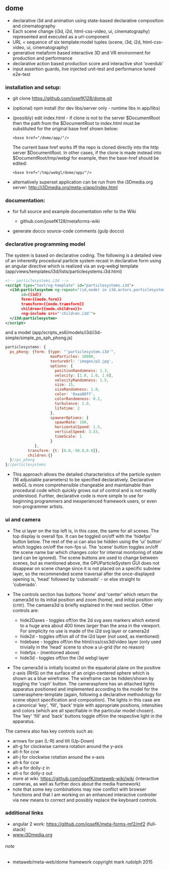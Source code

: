 ## dome 
* declarative i3d and animation using state-based declarative composition
and cinematography
* Each scene change (i3d, i2d, html-css-video, ui, cinematography) represented
and executed as a url-component
* URL = sequence of six template:model tuples (scene, i3d, i2d, html-css-video,   ui, cinematography)
* generative metaform based interactive 3D and VR environment for production and performance
* declarative action based production score and interactive shot 'overdub'
* input assertion guards, live injected unit-test and performance tuned e2e-test



### installation and setup:
* git clone https://github.com/josefK128/dome.git
* (optional) npm install (for dev libs/server only - runtime libs in app/libs)
* (possibly) edit index.html - if clone is not to the server $DocumentRoot
then the path from the $DocumentRoot to index.html must be substituted for
the original base href shown below:

  ```<base href="/dome/app/"/>```

  The current base href works iff the repo is cloned directly into the http
  server $DocumentRoot. In other cases, if the clone is made instead into
  $DocumentRoot/tmp/webgl for example, then the base-href should be edited:

  ```<base href="/tmp/webgl/dome/app/"/>```

* alternatively superset application can be run from the i3Dmedia.org server:
http://i3Dmedia.org/meta-y/app/index.html



### documentation:
* for full source and example documentation refer to the Wiki
  * github.com/josefK128/metaforms-wiki

* generate docco source-code comments (gulp docco) 



### declarative programming model
The system is based on declarative coding. The following is a detailed view
of an inherently procedural particle system recast in declarative form using
an angular directive which is realized via an svg-webgl template 
(app/views/templates/i3d/lists/particlesystems.i3d.html) 
```xml
<!-- particlesystems.i3d -->
<script type="text/ng-template" id="particlesystems.i3d">
  <i3d:particlesystem ng-repeat="(id,node) in i3d.actors.particlesystems"
       id={{id}} 
       form={{node.form}}
       transform={{node.transform}}
       children={{node.children}}>
       <ng-include src="'children.i3d'">
  </i3d:particlesystem> 
</script>
```

and a model (app/scripts_es6/models/i3d/i3d-simple/simple_ps_sph_phong.js)
```javascript        
particlesystems: {
  ps_phong: {form: {type: "'particlesystem.i3d'",
                    maxParticles: 10000,
                    textureUrl: 'images/p2.jpg',
                    options: {
                      positionRandomness: 1.3,
                      velocity: [1.0, 1.0, 1.0],
                      velocityRandomness: 1.5,
                      size: 15,
                      sizeRandomness: 1.0,
                      color: '0xaa88ff',
                      colorRandomness: 0.2,
                      turbulence: 1.0,
                      lifetime: 2
                    },
                    spawnerOptions: {
                      spawnRate: 100,
                      horizontalSpeed: 1.5,
                      verticalSpeed: 3.33,
                      timeScale: 1
                    }
             },
          transform: {t: [0.0,-50.0,0.0]},
          children:{}
  }//ps_phong
}//particlesystems
```

* This approach allows the detailed characteristics of the particle system 
(16 adjustable parameters) to be specified declaratively. Declarative webGL 
is more comprehensible changeable and maintainable than procedural code which 
quickly grows out of control and is not readily understood. Further, 
declarative code is more simple to use for beginning programmers and
inexperienced framework users, or even non-programmer artists.



### ui and camera 
* The ui layer on the top left is, in this case, the same for all scenes. The top
display is overall fps. It can be toggled on/off with the 'hidefps' button below.
The rest of the ui can also be hidden using the 'ui' button' which toggles
on/off the non-fps ui. The 'scene' button toggles on/off the scene name bar
which changes color for internal monitoring of state (and can be ignored).
The scene buttons are used to change between scenes, but as mentioned above, 
the GPUParticleSystem GUI does not disappear on scene change since it is not
placed on a specific subview layer, so the recommended scene traversal after
the once-displayed opening is, 'head' followed by 'cubenado' - or else straight
to 'cubenado'.

* The controls section has buttons 'home' and 'center' which return the camera3d
to its initial position and zoom (home), and initial position only (cntr).
The camaera3d is briefly explained in the next section. Other controls are:
  * hide2Daxes - toggles off/on the 2d svg axes markers which extend to a huge
    area about 400 times larger than the area in the viewport. For simplicity
    no use is made of the i2d svg layer or camera2d
  * hide2d - toggles off/on all of the i2d layer (not used, as mentioned)
  * hidebase - toggles off/on the html/css/css3d/video layer (only used
    trivially in the 'head' scene to show a ui-grid (for no reason)
  * hidefps - (mentioned above)
  * hide3d - toggles off/on the i3d webgl layer

* The camera3d is initially located on the equatorial plane on the positive 
z-axis (RHS) on the surface of an origin-centered sphere which is shown as a 
blue wireframe. The wireframe can be hidden/shown by toggling the 'csph' button.
The camerasphere has an attached lights apparatus positioned and implemented
according to the model for the camerasphere-template (again, following a
declarative methodology for scene object specification and composition).
The lights in this case are a canonical 'key', 'fill', 'back' triple with
appropriate positions, intensities and colors (which are all specifiable in
the particular model chosen). The 'key' 'fill' and 'back' buttons toggle off/on
the respective light in the apparatus.

The camera also has key controls such as:
  * arrows for pan (L-R) and tilt (Up-Down)
  * alt-g for clockwise camera rotation around the y-axis
  * alt-h for ccw
  * alt-j for clockwise rotation around the x-axis
  * alt-k for ccw
  * alt-a for dolly-z in
  * alt-s for dolly-z out
  * more at wiki: https://github.com/josefK/metaweb-wiki/wiki (interactive
    cameras, as well as further docs about the media framework)
  * note that some key combinations may now conflict with browser functions
    and that I am working on an enhanced interactive controller via new means
    to correct and possibly replace the keyboard controls.



### additional links
* angular 2 work: https://github.com/josefK/meta-forms-mf2/mf2 (full-stack)
* www.i3Dmedia.org



###### note
* metaweb/meta-web/dome framework copyright mark rudolph 2015






